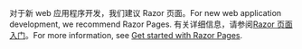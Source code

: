<span data-ttu-id="51191-101">对于新 web 应用程序开发，我们建议 Razor 页面。</span><span class="sxs-lookup"><span data-stu-id="51191-101">For new web application development, we recommend Razor Pages.</span></span> <span data-ttu-id="51191-102">有关详细信息，请参阅[Razor 页面入门](/aspnet/core/tutorials/razor-pages/razor-pages-start)。</span><span class="sxs-lookup"><span data-stu-id="51191-102">For more information, see [Get started with Razor Pages](/aspnet/core/tutorials/razor-pages/razor-pages-start).</span></span>